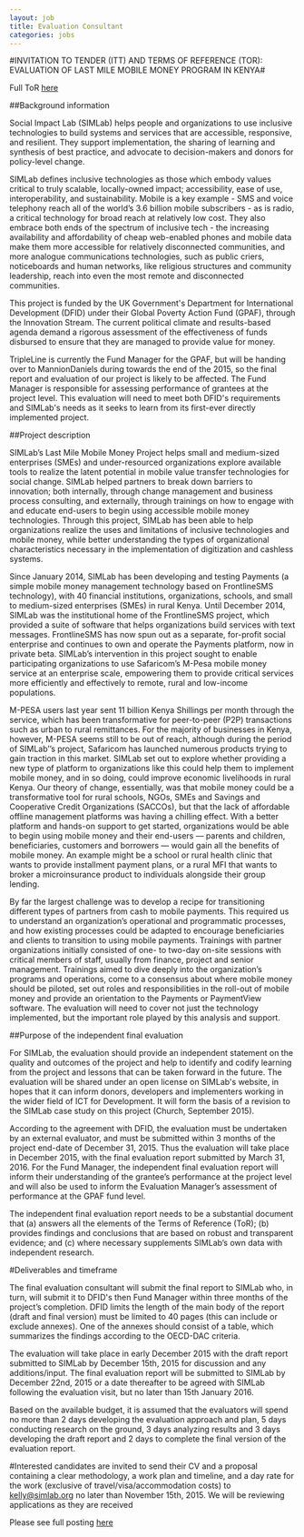 ```yaml
---
layout: job
title: Evaluation Consultant
categories: jobs
---
```

#INVITATION TO TENDER (ITT) AND TERMS OF REFERENCE (TOR): EVALUATION OF LAST MILE MOBILE MONEY PROGRAM IN KENYA#  

Full ToR [here](/files/SIMLab_Evaluation_ITT_TOR.pdf)

##Background information

Social Impact Lab (SIMLab) helps people and organizations to use inclusive technologies to build systems and services that are accessible, responsive, and resilient. They support implementation, the sharing of learning and synthesis of best practice, and advocate to decision-makers and donors for policy-level change.

SIMLab defines inclusive technologies as those which embody values critical to truly scalable, locally-owned impact; accessibility, ease of use, interoperability, and sustainability. Mobile is a key example - SMS and voice telephony reach all of the world’s 3.6 billion mobile subscribers - as is radio, a critical technology for broad reach at relatively low cost. They also embrace both ends of the spectrum of inclusive tech - the increasing availability and affordability of cheap web-enabled phones and mobile data make them more accessible for relatively disconnected communities, and more analogue communications technologies, such as public criers, noticeboards and human networks, like religious structures and community leadership, reach into even the most remote and disconnected communities.  

This project is funded by the UK Government's Department for International Development (DFID) under their Global Poverty Action Fund (GPAF), through the Innovation Stream. The current political climate and results-based agenda demand a rigorous assessment of the effectiveness of funds disbursed to ensure that they are managed to provide value for money.

TripleLine is currently the Fund Manager for the GPAF, but will be handing over to MannionDaniels during towards the end of the 2015, so the final report and evaluation of our project is likely to be affected. The Fund Manager is responsible for assessing performance of grantees at the project level. This evaluation will need to meet both DFID's requirements and SIMLab's needs as it seeks to learn from its first-ever directly implemented project.

##Project description

SIMLab’s Last Mile Mobile Money Project helps small and medium-sized enterprises (SMEs) and under-resourced organizations explore available tools to realize the latent potential in mobile value transfer technologies for social change. SIMLab helped partners to break down barriers to innovation; both internally, through change management and business process consulting, and externally, through trainings on how to engage with and educate end-users to begin using accessible mobile money technologies. Through this project, SIMLab has been able to help organizations realize the uses and limitations of inclusive technologies and mobile money, while better understanding the types of organizational characteristics necessary in the implementation of digitization and cashless systems.

Since January 2014, SIMLab has been developing and testing Payments (a simple mobile money management technology based on FrontlineSMS technology), with 40 financial institutions, organizations, schools, and small to medium-sized enterprises (SMEs) in rural Kenya. Until December 2014, SIMLab was the institutional home of the FrontlineSMS project, which provided a suite of software that helps organizations build services with text messages. FrontlineSMS has now spun out as a separate, for-profit social enterprise and continues to own and operate the Payments platform, now in private beta. SIMLab’s intervention in this project sought to enable participating organizations to use Safaricom’s M-Pesa mobile money service at an enterprise scale, empowering them to provide critical services more efficiently and effectively to remote, rural and low-income populations.

M-PESA users last year sent 11 billion Kenya Shillings per month through the service, which has been transformative for peer-to-peer (P2P) transactions such as urban to rural remittances. For the majority of businesses in Kenya, however, M-PESA seems still to be out of reach, although during the period of SIMLab’’s project, Safaricom has launched numerous products trying to gain traction in this market. SIMLab set out to explore whether providing a new type of platform to organizations like this could help them to implement mobile money, and in so doing, could improve economic livelihoods in rural Kenya. Our theory of change, essentially, was that mobile money could be a transformative tool for rural schools, NGOs, SMEs and Savings and Cooperative Credit Organizations (SACCOs), but that the lack of affordable offline management platforms was having a chilling effect. With a better platform and hands-on support to get started, organizations would be able to begin using mobile money and their end-users –– parents and children, beneficiaries, customers and borrowers –– would gain all the benefits of mobile money. An example might be a school or rural health clinic that wants to provide installment payment plans, or a rural MFI that wants to broker a microinsurance product to individuals alongside their group lending.

By far the largest challenge was to develop a recipe for transitioning different types of partners from cash to mobile payments. This required us to understand an organization’s operational and programmatic processes, and how existing processes could be adapted to encourage beneficiaries and clients to transition to using mobile payments. Trainings with partner organizations initially consisted of one- to two-day on-site sessions with critical members of staff, usually from finance, project and senior management. Trainings aimed to dive deeply into the organization’s programs and operations, come to a consensus about where mobile money should be piloted, set out roles and responsibilities in the roll-out of mobile money and provide an orientation to the Payments or PaymentView software. The evaluation will need to cover not just the technology implemented, but the important role played by this analysis and support.

##Purpose of the independent final evaluation

For SIMLab, the evaluation should provide an independent statement on the quality and outcomes of the project and help to identify and codify learning from the project and lessons that can be taken forward in the future. The evaluation will be shared under an open license on SIMLab's website, in hopes that it can inform donors, developers and implementers working in the wider field of ICT for Development. It will form the basis of a revision to the SIMLab case study on this project (Church, September 2015).

According to the agreement with DFID, the evaluation must be undertaken by an external evaluator, and must be submitted within 3 months of the project end-date of December 31, 2015. Thus the evaluation will take place in December 2015, with the final evaluation report submitted by March 31, 2016. For the Fund Manager, the independent final evaluation report will inform their understanding of the grantee’s performance at the project level and will also be used to inform the Evaluation Manager’s assessment of performance at the GPAF fund level.

The independent final evaluation report needs to be a substantial document that (a) answers all the elements of the Terms of Reference (ToR); (b) provides findings and conclusions that are based on robust and transparent evidence; and (c) where necessary supplements SIMLab’s own data with independent research.

#Deliverables and timeframe

The final evaluation consultant will submit the final report to SIMLab who, in turn, will submit it to DFID's then Fund Manager within three months of the project’s completion. DFID limits the length of the main body of the report (draft and final version) must be limited to 40 pages (this can include or exclude annexes). One of the annexes should consist of a table, which summarizes the findings according to the OECD-DAC criteria.

The evaluation will take place in early December 2015 with the draft report submitted to SIMLab by December 15th, 2015 for discussion and any additions/input. The final evaluation report will be submitted to SIMLab by December 22nd, 2015 or a date thereafter to be agreed with SIMLab following the evaluation visit, but no later than 15th January 2016.

Based on the available budget, it is assumed that the evaluators will spend no more than 2 days developing the evaluation approach and plan, 5 days conducting research on the ground, 3 days analyzing results and 3 days developing the draft report and 2 days to complete the final version of the evaluation report.

#Interested candidates are invited to send their CV and a proposal containing a clear methodology, a work plan and timeline, and a day rate for the work (exclusive of travel/visa/accommodation costs) to kelly@simlab.org no later than November 15th, 2015. We will be reviewing applications as they are received

Please see full posting [here](/files/SIMLab_Evaluation_ITT_TOR.pdf)

